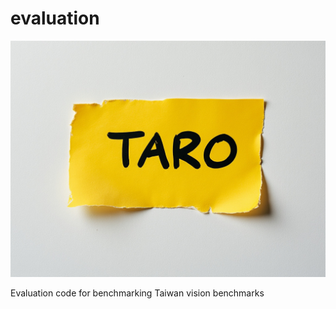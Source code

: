 # evaluation

![TARO on yellow sticker](static/cover.jpg)

Evaluation code for benchmarking Taiwan vision benchmarks



